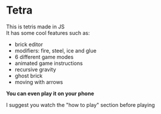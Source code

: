# Tetra
This is tetris made in JS  
It has some cool features such as:  
* brick editor
* modifiers: fire, steel, ice and glue
* 6 different game modes
* animated game instructions
* recursive gravity
* ghost brick
* moving with arrows

**You can even play it on your phone**
  
I suggest you watch the "how to play" section before playing
